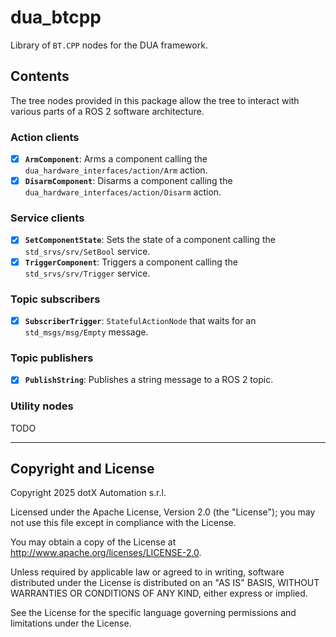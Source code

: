 # dua_btcpp

Library of `BT.CPP` nodes for the DUA framework.

## Contents

The tree nodes provided in this package allow the tree to interact with various parts of a ROS 2 software architecture.

### Action clients

- [x] **`ArmComponent`**: Arms a component calling the `dua_hardware_interfaces/action/Arm` action.
- [x] **`DisarmComponent`**: Disarms a component calling the `dua_hardware_interfaces/action/Disarm` action.

### Service clients

- [x] **`SetComponentState`**: Sets the state of a component calling the `std_srvs/srv/SetBool` service.
- [x] **`TriggerComponent`**: Triggers a component calling the `std_srvs/srv/Trigger` service.

### Topic subscribers

- [x] **`SubscriberTrigger`**: `StatefulActionNode` that waits for an `std_msgs/msg/Empty` message.

### Topic publishers

- [x] **`PublishString`**: Publishes a string message to a ROS 2 topic.

### Utility nodes

TODO

---

## Copyright and License

Copyright 2025 dotX Automation s.r.l.

Licensed under the Apache License, Version 2.0 (the "License"); you may not use this file except in compliance with the License.

You may obtain a copy of the License at <http://www.apache.org/licenses/LICENSE-2.0>.

Unless required by applicable law or agreed to in writing, software distributed under the License is distributed on an "AS IS" BASIS, WITHOUT WARRANTIES OR CONDITIONS OF ANY KIND, either express or implied.

See the License for the specific language governing permissions and limitations under the License.
